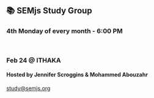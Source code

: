 ## 📚 SEMjs Study Group
### 4th Monday of every month - 6:00 PM
<br/>

### Feb 24 @ ITHAKA
#### Hosted by Jennifer Scroggins & Mohammed Abouzahr


study@semjs.org
